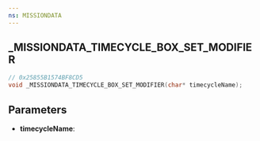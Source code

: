 ```yaml
---
ns: MISSIONDATA
---
```

## _MISSIONDATA_TIMECYCLE_BOX_SET_MODIFIER

```c
// 0x25855B1574BF8CD5
void _MISSIONDATA_TIMECYCLE_BOX_SET_MODIFIER(char* timecycleName);
```

## Parameters
* **timecycleName**:

